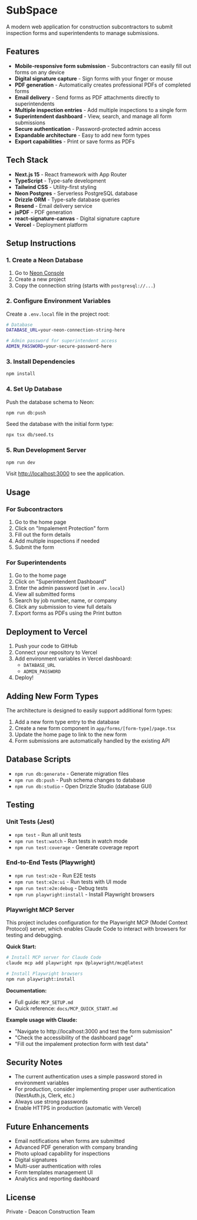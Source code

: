 # SubSpace

A modern web application for construction subcontractors to submit inspection forms and superintendents to manage submissions.

## Features

- **Mobile-responsive form submission** - Subcontractors can easily fill out forms on any device
- **Digital signature capture** - Sign forms with your finger or mouse
- **PDF generation** - Automatically creates professional PDFs of completed forms
- **Email delivery** - Send forms as PDF attachments directly to superintendents
- **Multiple inspection entries** - Add multiple inspections to a single form
- **Superintendent dashboard** - View, search, and manage all form submissions
- **Secure authentication** - Password-protected admin access
- **Expandable architecture** - Easy to add new form types
- **Export capabilities** - Print or save forms as PDFs

## Tech Stack

- **Next.js 15** - React framework with App Router
- **TypeScript** - Type-safe development
- **Tailwind CSS** - Utility-first styling
- **Neon Postgres** - Serverless PostgreSQL database
- **Drizzle ORM** - Type-safe database queries
- **Resend** - Email delivery service
- **jsPDF** - PDF generation
- **react-signature-canvas** - Digital signature capture
- **Vercel** - Deployment platform

## Setup Instructions

### 1. Create a Neon Database

1. Go to [Neon Console](https://console.neon.tech/)
2. Create a new project
3. Copy the connection string (starts with `postgresql://...`)

### 2. Configure Environment Variables

Create a `.env.local` file in the project root:

```bash
# Database
DATABASE_URL=your-neon-connection-string-here

# Admin password for superintendent access
ADMIN_PASSWORD=your-secure-password-here
```

### 3. Install Dependencies

```bash
npm install
```

### 4. Set Up Database

Push the database schema to Neon:

```bash
npm run db:push
```

Seed the database with the initial form type:

```bash
npx tsx db/seed.ts
```

### 5. Run Development Server

```bash
npm run dev
```

Visit [http://localhost:3000](http://localhost:3000) to see the application.

## Usage

### For Subcontractors

1. Go to the home page
2. Click on "Impalement Protection" form
3. Fill out the form details
4. Add multiple inspections if needed
5. Submit the form

### For Superintendents

1. Go to the home page
2. Click on "Superintendent Dashboard"
3. Enter the admin password (set in `.env.local`)
4. View all submitted forms
5. Search by job number, name, or company
6. Click any submission to view full details
7. Export forms as PDFs using the Print button

## Deployment to Vercel

1. Push your code to GitHub
2. Connect your repository to Vercel
3. Add environment variables in Vercel dashboard:
   - `DATABASE_URL`
   - `ADMIN_PASSWORD`
4. Deploy!

## Adding New Form Types

The architecture is designed to easily support additional form types:

1. Add a new form type entry to the database
2. Create a new form component in `app/forms/[form-type]/page.tsx`
3. Update the home page to link to the new form
4. Form submissions are automatically handled by the existing API

## Database Scripts

- `npm run db:generate` - Generate migration files
- `npm run db:push` - Push schema changes to database
- `npm run db:studio` - Open Drizzle Studio (database GUI)

## Testing

### Unit Tests (Jest)
- `npm test` - Run all unit tests
- `npm run test:watch` - Run tests in watch mode
- `npm run test:coverage` - Generate coverage report

### End-to-End Tests (Playwright)
- `npm run test:e2e` - Run E2E tests
- `npm run test:e2e:ui` - Run tests with UI mode
- `npm run test:e2e:debug` - Debug tests
- `npm run playwright:install` - Install Playwright browsers

### Playwright MCP Server

This project includes configuration for the Playwright MCP (Model Context Protocol) server, which enables Claude Code to interact with browsers for testing and debugging.

**Quick Start:**
```bash
# Install MCP server for Claude Code
claude mcp add playwright npx @playwright/mcp@latest

# Install Playwright browsers
npm run playwright:install
```

**Documentation:**
- Full guide: `MCP_SETUP.md`
- Quick reference: `docs/MCP_QUICK_START.md`

**Example usage with Claude:**
- "Navigate to http://localhost:3000 and test the form submission"
- "Check the accessibility of the dashboard page"
- "Fill out the impalement protection form with test data"

## Security Notes

- The current authentication uses a simple password stored in environment variables
- For production, consider implementing proper user authentication (NextAuth.js, Clerk, etc.)
- Always use strong passwords
- Enable HTTPS in production (automatic with Vercel)

## Future Enhancements

- Email notifications when forms are submitted
- Advanced PDF generation with company branding
- Photo upload capability for inspections
- Digital signatures
- Multi-user authentication with roles
- Form templates management UI
- Analytics and reporting dashboard

## License

Private - Deacon Construction Team
